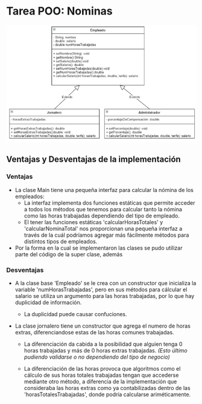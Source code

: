 # Tarea POO: Nominas

![Screenshot](img\class_diagram.jpg)

## Ventajas y Desventajas de la implementación

### Ventajas

- La clase Main tiene una pequeña interfaz para calcular la nómina de los empleados:
  - La interfaz implementa dos funciones estáticas que permite acceder a todos los métodos que tenemos para calcular tanto la nómina como las horas trabajadas dependiendo del tipo de empleado.
  - El tener las funciones estáticas 'calcularHorasTotales' y 'calcularNominaTotal' nos proporcionan una pequeña interfaz a través de la cuál podríamos agregar más fácilmente métodos para distintos tipos de empleados.
- Por la forma en la cual se implementaron las clases se pudo utilizar parte del código de la super clase, además

### Desventajas

- A la clase base 'Empleado' se le crea con un constructor que inicializa la variable 'numHorasTrabajadas', pero en sus métodos para cálcular el salario se utiliza un argumento para las horas trabajadas, por lo que hay duplicidad de información.

  - La duplicidad puede causar confuciones.

- La clase jornalero tiene un constructor que agrega el numero de horas extras, diferenciandose estas de las horas comunes trabajadas.

  - La diferenciación da cabida a la posibilidad que alguien tenga 0 horas trabajadas y más de 0 horas extras trabajadas. _(Esto último pudiendo validarse o no dependiendo del tipo de negocio)_

  - La diferenciación de las horas provoca que algoritmos como el cálculo de sus horas totales trabajadas tengan que accederse mediante otro método, a diferencia de la implementación que consideraba las horas extras como ya contabilizadas dentro de las 'horasTotalesTrabajadas', donde podría calcularse ariméticamente.
